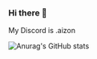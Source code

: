 ### Hi there 👋

My Discord is .aizon

![Anurag's GitHub stats](https://github-readme-stats.vercel.app/api?username=AizonF&show_icons=true&theme=radical)
